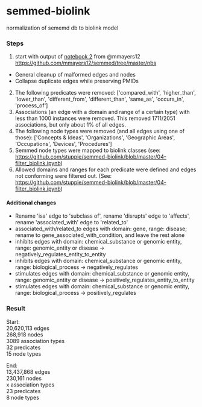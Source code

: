 # semmed-biolink
normalization of sememd db to biolink model


### Steps
1. start with output of [notebook 2](https://github.com/mmayers12/semmed/blob/master/nbs/02-building_the_graph.ipynb) from @mmayers12 https://github.com/mmayers12/semmed/tree/master/nbs
  - General cleanup of malformed edges and nodes
  - Collapse duplicate edges while preserving PMIDs
2. The following predicates were removed: ['compared_with', 'higher_than', 'lower_than', 'different_from', 'different_than', 'same_as', 'occurs_in', 'process_of']
3. Associations (an edge with a domain and range of a certain type) with less than 1000 instances were removed. This removed 1711/2051 associations, but only about 1% of all edges.
4. The following node types were removed (and all edges using one of those): ['Concepts & Ideas', 'Organizations', 'Geographic Areas', 'Occupations', 'Devices', 'Procedures']
5. Semmed node types were mapped to biolink classes (see: https://github.com/stuppie/semmed-biolink/blob/master/04-filter_biolink.ipynb)
6. Allowed domains and ranges for each predicate were defined and edges not conforming were filtered out. (See: https://github.com/stuppie/semmed-biolink/blob/master/04-filter_biolink.ipynb)

#### Additional changes
- Rename 'isa' edge to 'subclass of', rename 'disrupts' edge to 'affects', rename 'associated_with' edge to 'related_to'
- associated_with/related_to edges with domain: gene, range: disease; rename to gene_associated_with_condition, and leave the rest alone
- inhibits edges with domain: chemical_substance or genomic entity, range: genomic_entity or disease -> negatively_regulates_entity_to_entity
- inhibits edges with domain: chemical_substance or genomic entity, range: biological_process -> negatively_regulates
- stimulates edges with domain: chemical_substance or genomic entity, range: genomic_entity or disease -> positively_regulates_entity_to_entity
- stimulates edges with domain: chemical_substance or genomic entity, range: biological_process -> positively_regulates



### Result
Start:  
20,620,113 edges  
268,918 nodes  
3089 association types  
32 predicates  
15 node types  
  
End:  
13,437,868 edges  
230,161 nodes  
x association types  
23 predicates  
8 node types  
